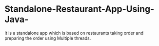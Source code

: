 # Standalone-Restaurant-App-Using-Java-
It is a standalone app which is  based on restaurants taking order and preparing the order using Multiple threads.
